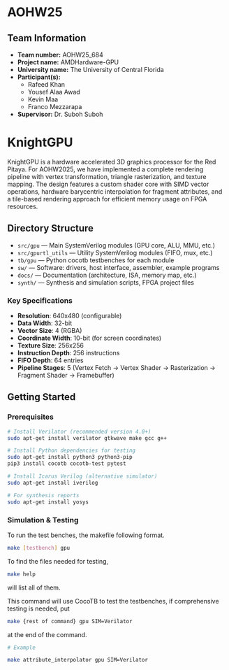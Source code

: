 # AOHW25

## Team Information

- **Team number:** AOHW25_684
- **Project name:** AMDHardware-GPU
- **University name:** The University of Central Florida
- **Participant(s):**
   - Rafeed Khan
   - Yousef Alaa Awad
   - Kevin Maa
   - Franco Mezzarapa
- **Supervisor:** Dr. Suboh Suboh

# KnightGPU

KnightGPU is a hardware accelerated 3D graphics processor for the Red Pitaya. For AOHW2025, we have implemented a complete rendering pipeline with vertex transformation, triangle rasterization, and texture mapping. The design features a custom shader core with SIMD vector operations, hardware barycentric interpolation for fragment attributes, and a tile-based rendering approach for efficient memory usage on FPGA resources.

## Directory Structure

- `src/gpu` — Main SystemVerilog modules (GPU core, ALU, MMU, etc.)
- `src/gpurtl_utils` — Utility SystemVerilog modules (FIFO, mux, etc.)
- `tb/gpu` — Python cocotb testbenches for each module
- `sw/` — Software: drivers, host interface, assembler, example programs
- `docs/` — Documentation (architecture, ISA, memory map, etc.)
- `synth/` — Synthesis and simulation scripts, FPGA project files

### Key Specifications
- **Resolution**: 640x480 (configurable)
- **Data Width**: 32-bit
- **Vector Size**: 4 (RGBA)
- **Coordinate Width**: 10-bit (for screen coordinates)
- **Texture Size**: 256x256
- **Instruction Depth**: 256 instructions
- **FIFO Depth**: 64 entries
- **Pipeline Stages**: 5 (Vertex Fetch → Vertex Shader → Rasterization → Fragment Shader → Framebuffer)

## Getting Started

### Prerequisites

```bash
# Install Verilator (recommended version 4.0+)
sudo apt-get install verilator gtkwave make gcc g++

# Install Python dependencies for testing
sudo apt-get install python3 python3-pip
pip3 install cocotb cocotb-test pytest

# Install Icarus Verilog (alternative simulator)
sudo apt-get install iverilog

# For synthesis reports
sudo apt-get install yosys
```

### Simulation & Testing

To run the test benches, the makefile following format.

```bash
make [testbench] gpu 
```
To find the files needed for testing, 
```bash
make help
```
will list all of them. 

This command will use CocoTB to test the testbenches, if comprehensive testing is needed, put

```bash
make {rest of command} gpu SIM=Verilator
```
at the end of the command.

```bash
# Example

make attribute_interpolator gpu SIM=Verilator
```
